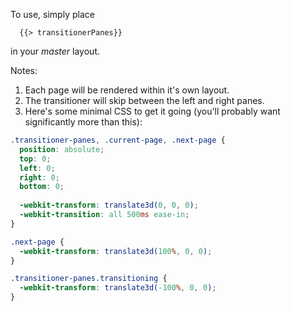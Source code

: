 To use, simply place 

```
  {{> transitionerPanes}}
```

in your _master_ layout.

Notes:

1. Each page will be rendered within it's own layout.
2. The transitioner will skip between the left and right panes.
3. Here's some minimal CSS to get it going (you'll probably want significantly more than this):

```css
.transitioner-panes, .current-page, .next-page {
  position: absolute;
  top: 0;
  left: 0;
  right: 0;
  bottom: 0;
  
  -webkit-transform: translate3d(0, 0, 0);
  -webkit-transition: all 500ms ease-in;
}

.next-page {
  -webkit-transform: translate3d(100%, 0, 0);
}

.transitioner-panes.transitioning {
  -webkit-transform: translate3d(-100%, 0, 0);
}
```